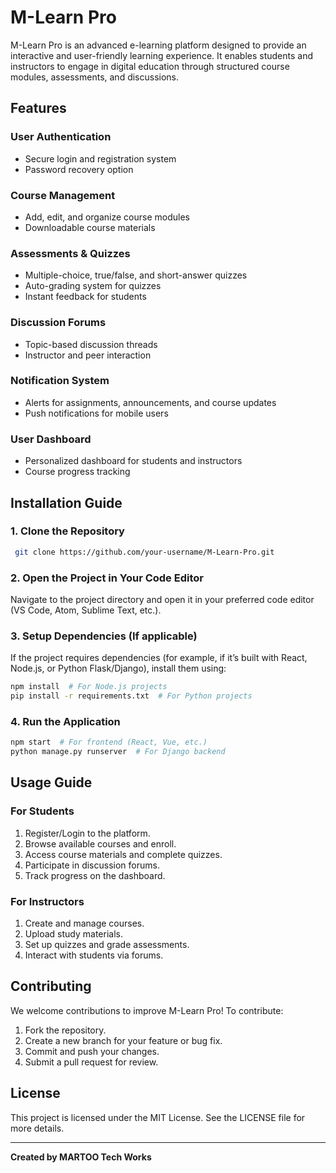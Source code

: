 # M-Learn Pro

M-Learn Pro is an advanced e-learning platform designed to provide an interactive and user-friendly learning experience. It enables students and instructors to engage in digital education through structured course modules, assessments, and discussions.

## Features

### **User Authentication**
- Secure login and registration system
- Password recovery option

### **Course Management**
- Add, edit, and organize course modules
- Downloadable course materials

### **Assessments & Quizzes**
- Multiple-choice, true/false, and short-answer quizzes
- Auto-grading system for quizzes
- Instant feedback for students

### **Discussion Forums**
- Topic-based discussion threads
- Instructor and peer interaction

### **Notification System**
- Alerts for assignments, announcements, and course updates
- Push notifications for mobile users

### **User Dashboard**
- Personalized dashboard for students and instructors
- Course progress tracking

## Installation Guide

### **1. Clone the Repository**
```bash
 git clone https://github.com/your-username/M-Learn-Pro.git
```

### **2. Open the Project in Your Code Editor**
Navigate to the project directory and open it in your preferred code editor (VS Code, Atom, Sublime Text, etc.).

### **3. Setup Dependencies (If applicable)**
If the project requires dependencies (for example, if it’s built with React, Node.js, or Python Flask/Django), install them using:
```bash
npm install  # For Node.js projects
pip install -r requirements.txt  # For Python projects
```

### **4. Run the Application**
```bash
npm start  # For frontend (React, Vue, etc.)
python manage.py runserver  # For Django backend
```

## Usage Guide

### **For Students**
1. Register/Login to the platform.
2. Browse available courses and enroll.
3. Access course materials and complete quizzes.
4. Participate in discussion forums.
5. Track progress on the dashboard.

### **For Instructors**
1. Create and manage courses.
2. Upload study materials.
3. Set up quizzes and grade assessments.
4. Interact with students via forums.

## Contributing
We welcome contributions to improve M-Learn Pro! To contribute:
1. Fork the repository.
2. Create a new branch for your feature or bug fix.
3. Commit and push your changes.
4. Submit a pull request for review.

## License
This project is licensed under the MIT License. See the LICENSE file for more details.

---
**Created by MARTOO Tech Works**

